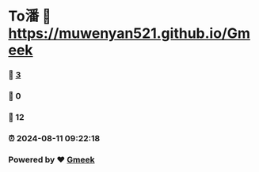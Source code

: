 # To潘 :link: https://muwenyan521.github.io/Gmeek 
### :page_facing_up: [3](https://muwenyan521.github.io/Gmeek/tag.html) 
### :speech_balloon: 0 
### :hibiscus: 12 
### :alarm_clock: 2024-08-11 09:22:18 
### Powered by :heart: [Gmeek](https://github.com/Meekdai/Gmeek)
